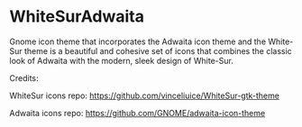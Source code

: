 # WhiteSurAdwaita
Gnome icon theme that incorporates the Adwaita icon theme and the White-Sur theme is a beautiful and cohesive set of icons that combines the classic look of Adwaita with the modern, sleek design of White-Sur.

Credits:

WhiteSur icons repo: https://github.com/vinceliuice/WhiteSur-gtk-theme

Adwaita icons repo: https://github.com/GNOME/adwaita-icon-theme
